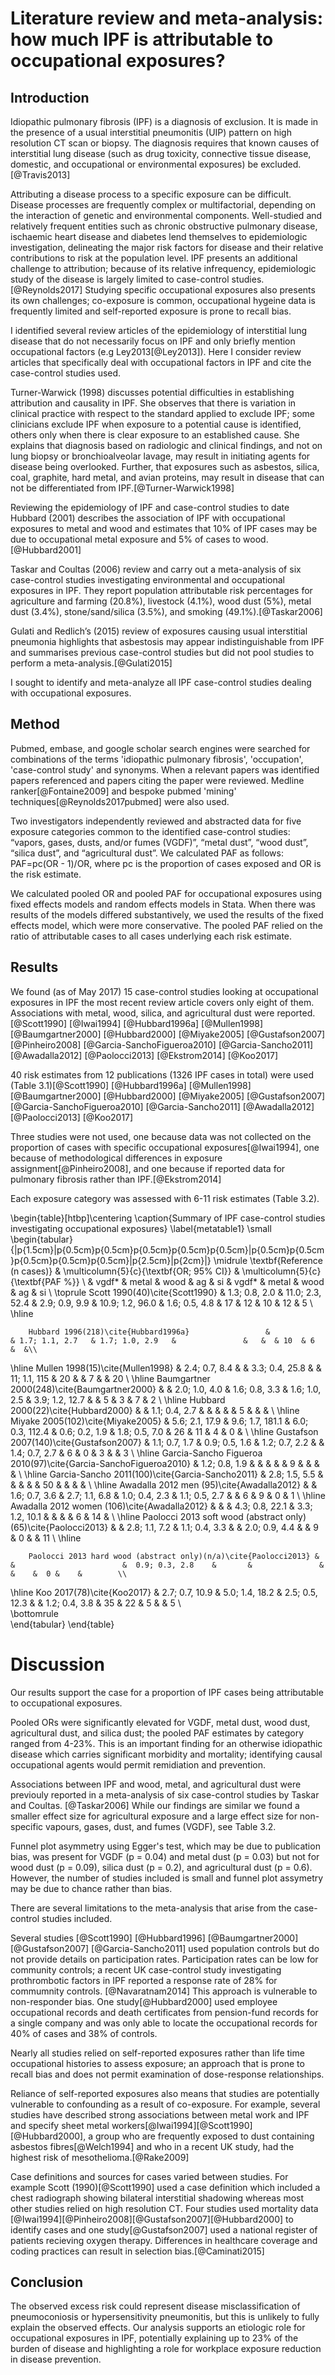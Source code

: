 # Literature review and meta-analysis: how much IPF is attributable to occupational exposures?

<!--
consider 'finishing off' lit search stuff and sticking more detail in here  - ?build a django app?    

consider revisiting meta-analysis using R and reviewing with cosetta

consider adding Kim 2017 and updating analysis
-->

## Introduction

Idiopathic pulmonary fibrosis (IPF) is a diagnosis of exclusion. It is made in the presence of a usual interstitial pneumonitis (UIP) pattern on high resolution CT scan or biopsy. The diagnosis requires that known causes of interstitial lung disease (such as drug toxicity, connective tissue disease, domestic, and occupational or environmental exposures) be excluded.[@Travis2013]

Attributing a disease process to a specific exposure can be difficult. Disease processes are frequently complex or multifactorial, depending on the interaction of genetic and environmental components. Well-studied and relatively frequent entities such as chronic obstructive pulmonary disease, ischaemic heart disease and diabetes lend themselves to epidemiologic investigation, delineating the major risk factors for disease and their relative contributions to
risk at the population level. IPF presents an additional challenge to attribution; because of its relative infrequency, epidemiologic study of the disease is largely limited to case-control studies.[@Reynolds2017] Studying specific occupational exposures also presents its own challenges; co-exposure is common, occupational hygeine data is frequently limited and self-reported exposure is prone to recall bias.

I identified several review articles of the epidemiology of interstitial lung disease that do not necessarily focus on IPF and only briefly mention occupational factors (e.g Ley2013[@Ley2013]). Here I consider review articles that specifically deal with occupational factors in IPF and cite the case-control studies used.

Turner-Warwick (1998) discusses potential difficulties in establishing attribution and causality in IPF. She observes that there is variation in clinical practice with respect to the standard applied to exclude IPF; some clinicians exclude IPF when exposure to a potential cause is identified, others only when there is clear exposure to an established cause. She explains that diagnosis based on radiologic and clinical findings, and not on lung biopsy or bronchioalveolar lavage, may result in initiating agents for disease being overlooked. Further, that exposures such as asbestos, silica, coal,
graphite, hard metal, and avian proteins, may result in disease that can not be differentiated from IPF.[@Turner-Warwick1998]

Reviewing the epidemiology of IPF and case-control studies to date Hubbard (2001) describes the association of IPF with occupational exposures to metal and wood and estimates that 10\% of IPF cases may be due to occupational metal exposure and 5\% of cases to wood.[@Hubbard2001]

Taskar and Coultas (2006) review and carry out a meta-analysis of six case-control studies investigating environmental and occupational exposures in IPF. They report population attributable risk percentages for agriculture and farming (20.8\%), livestock (4.1\%), wood dust (5\%), metal dust (3.4\%), stone/sand/silica (3.5\%), and smoking (49.1\%).[@Taskar2006]

Gulati and Redlich’s (2015) review of exposures causing usual interstitial pneumonia highlights that asbestosis may appear indistinguishable from IPF and summarises previous case-control studies but did not pool studies to perform a meta-analysis.[@Gulati2015]

I sought to identify and meta-analyze all IPF case-control studies dealing with occupational exposures.

## Method

Pubmed, embase, and google scholar search engines were searched for combinations of the terms 'idiopathic pulmonary fibrosis', 'occupation', 'case-control study' and synonyms. When a relevant papers was identified papers referenced and papers citing the paper were reviewed. Medline ranker[@Fontaine2009] and bespoke pubmed 'mining' techniques[@Reynolds2017pubmed] were also used.

Two investigators independently reviewed and abstracted data for five exposure categories
common to the identified case-control studies: “vapors, gases, dusts, and/or fumes (VGDF)”, “metal dust”, “wood dust”, “silica dust”, and “agricultural dust”. We calculated PAF as follows: PAF=pc(OR - 1)/OR, where pc is the proportion of cases exposed and OR is the risk estimate.  

We calculated pooled OR and pooled PAF for occupational exposures using fixed effects models and  random effects models in Stata. When there was  results of the models differed substantively, we used the results of the fixed effects model, which were more conservative. The pooled PAF relied on the ratio of attributable cases to all cases underlying each risk estimate.

## Results 

We found (as of May 2017) 15 case-control studies looking at occupational exposures in IPF the most recent review article covers only eight of them. Associations with metal, wood, silica, and agricultural dust were reported. [@Scott1990] [@Iwai1994] [@Hubbard1996a] [@Mullen1998] [@Baumgartner2000] [@Hubbard2000] [@Miyake2005] [@Gustafson2007] [@Pinheiro2008] [@Garcia-SanchoFigueroa2010] [@Garcia-Sancho2011] [@Awadalla2012] [@Paolocci2013] [@Ekstrom2014] [@Koo2017] 

40 risk estimates from 12 publications (1326 IPF cases in total) were used (Table 3.1)[@Scott1990] [@Hubbard1996a] [@Mullen1998] [@Baumgartner2000] [@Hubbard2000] [@Miyake2005] [@Gustafson2007] [@Garcia-SanchoFigueroa2010] [@Garcia-Sancho2011] [@Awadalla2012] [@Paolocci2013] [@Koo2017] 

Three studies were not used, one because data was not collected on the proportion of cases with specific occupational exposures[@Iwai1994], one because of methodological differences in exposure assignment[@Pinheiro2008], and one because if reported data for pulmonary fibrosis rather than IPF.[@Ekstrom2014] 

Each exposure category was assessed with 6-11 risk estimates (Table 3.2).

\begin{table}[htbp]\centering
\caption{Summary of IPF case-control studies investigating occupational exposures}
\label{metatable1}
\small
    \begin{tabular}{|p{1.5cm}|p{0.5cm}p{0.5cm}p{0.5cm}p{0.5cm}p{0.5cm}|p{0.5cm}p{0.5cm}p{0.5cm}p{0.5cm}p{0.5cm}|p{2.5cm}|p{2cm}|}
\midrule
\textbf{Reference (n cases)} & \multicolumn{5}{c}{\textbf{OR; 95\% CI}} & \multicolumn{5}{c}{\textbf{PAF \%}}  \\
        & vgdf* & metal & wood & ag & si & vgdf* & metal & wood & ag & si  \\
\toprule
        Scott 1990(40)\cite{Scott1990}                   & 1.3; 0.8, 2.0 & 11.0; 2.3, 52.4 & 2.9; 0.9, 9.9 & 10.9; 1.2, 96.0 & 1.6; 0.5, 4.8 & 17 & 12 & 10 & 12 & 5   \\
\hline

        Hubbard 1996(218)\cite{Hubbard1996a}                 &               & 1.7; 1.1, 2.7   & 1.7; 1.0, 2.9   &               &   &  & 10  & 6   &  &\\
\hline
        Mullen 1998(15)\cite{Mullen1998}                   & 2.4; 0.7, 8.4   &               & 3.3; 0.4, 25.8  &  & 11; 1.1, 115             & 20 &    & 7  &    & 20                         \\
\hline
        Baumgartner 2000(248)\cite{Baumgartner2000}             &               & 2.0; 1.0, 4.0   & 1.6; 0.8, 3.3   & 1.6; 1.0, 2.5   & 3.9; 1.2, 12.7 &   & 5  & 3  & 7 & 2                \\
\hline
        Hubbard 2000(22)\cite{Hubbard2000}                  &               & 1.1; 0.4, 2.7   &               &               &    &   & 5   &    &  &     \\
\hline
        Miyake 2005(102)\cite{Miyake2005}                  &  5.6; 2.1, 17.9    & 9.6; 1.7, 181.1 & 6.0; 0.3, 112.4 & 0.6; 0.2, 1.9   & 1.8; 0.5, 7.0           & 26 & 11 & 4  & 0   &                    \\
\hline
        Gustafson 2007(140)\cite{Gustafson2007}               & 1.1; 0.7, 1.7   & 0.9; 0.5, 1.6   & 1.2; 0.7, 2.2   &   & 1.4; 0.7, 2.7           & 6  & 0   & 3  &    & 3                   \\
\hline
        Garcia-Sancho Figueroa 2010(97)\cite{Garcia-SanchoFigueroa2010}   & 1.2; 0.8, 1.9   &               &               &               &   & 9   &    &    & &                  \\
\hline
        Garcia-Sancho 2011(100)\cite{Garcia-Sancho2011}           & 2.8; 1.5, 5.5   &               &               &               &   &  50  &    &    & &                         \\
\hline
        Awadalla 2012 men (95)\cite{Awadalla2012}                &               & 1.6; 0.7, 3.6   & 2.7; 1.1, 6.8    & 1.0; 0.4, 2.3   & 1.1; 0.5, 2.7 &   & 6  & 9  & 0  & 1                         \\
\hline
        Awadalla 2012 women (106)\cite{Awadalla2012}                &               &    & 4.3; 0.8, 22.1    & 3.3; 1.2, 10.1  & &   &   & 6  & 14  &             \\
\hline
        Paolocci 2013 soft wood (abstract only)(65)\cite{Paolocci2013} &               &     2.8; 1.1, 7.2       & 1.1; 0.4, 3.3 &   & 2.0; 0.9, 4.4               &   &  9  & 0  &    & 11 \\
\hline

        Paolocci 2013 hard wood (abstract only)(n/a)\cite{Paolocci2013} &               &                        & 	0.9; 0.3, 2.8	 & 		 &               &   &    &  0 &    &        \\
\hline
        Koo 2017(78)\cite{Koo2017}                      & 2.7; 0.7, 10.9  & 5.0; 1.4, 18.2  & 2.5; 0.5, 12.3  & & 1.2; 0.4, 3.8              & 35 & 22 & 5  &    & 5     \\        
\bottomrule             
\end{tabular}
\end{table}


# Discussion 

Our results support the case for a  proportion of IPF cases being attributable to occupational exposures. 

Pooled ORs were significantly elevated for VGDF, metal dust, wood dust, agricultural dust, and silica dust; the pooled PAF estimates by category ranged from 4-23\%. This is an important finding for an otherwise idiopathic disease which carries significant morbidity and mortality; identifying causal occupational agents would permit remidiation and prevention.  

Associations between IPF and wood, metal, and agricultural dust were previouly reported in a meta-analysis of six case-control studies by Taskar and Coultas. [@Taskar2006] While our findings are similar we found a smaller effect size for agricultural exposure and a large effect size for non-specific vapours, gases, dust, and fumes (VGDF), see Table 3.2.  

Funnel plot asymmetry using Egger's test, which may be due to publication bias, was present for VGDF (p = 0.04) and metal dust (p = 0.03) but not for wood dust (p = 0.09), silica dust (p = 0.2), and agricultural dust (p = 0.6). However, the number of studies included is small and funnel plot assymetry may be due to chance rather than bias.

There are several limitations to the meta-analysis that arise from the case-control studies included. 

Several studies [@Scott1990] [@Hubbard1996] [@Baumgartner2000] [@Gustafson2007] [@Garcia-Sancho2011] used population controls but do not provide details on participation rates. Participation rates can be low for community controls; a recent UK case-control study investigating prothrombotic factors in IPF reported a response rate of 28\% for commumnity controls. [@Navaratnam2014] This approach is vulnerable to non-responder bias. One study[@Hubbard2000] used
employee occupational records and death certificates from pension-fund records for a single company and was only able to locate the occupational records for 40\% of cases and 38\% of controls.  

Nearly all studies relied on self-reported exposures rather than life time occupational histories to assess exposure; an approach that is prone to recall bias and does not permit examination of dose-response relationships.

Reliance of self-reported exposures also means that studies are potentially vulnerable to confounding as a result of co-exposure. For example, several studies have described strong associations between metal work and IPF and specify sheet metal workers[@Iwai1994][@Scott1990][@Hubbard2000], a group who are frequently exposed to dust containing asbestos fibres[@Welch1994] and who in a recent UK study, had the highest risk of mesothelioma.[@Rake2009]

Case definitions and sources for cases varied between studies. For example Scott (1990)[@Scott1990] used a case definition which included a chest radiograph showing bilateral interstitial shadowing whereas most other studies relied on high resolution CT. Four studies used mortality data [@Iwai1994][@Pinheiro2008][@Gustafson2007][@Hubbard2000] to identify cases and one study[@Gustafson2007] used a national register of patients recieving oxygen therapy. Differences in
healthcare coverage and coding practices can result in selection bias.[@Caminati2015] 


## Conclusion

The observed excess risk could represent disease misclassification of pneumoconiosis or hypersensitivity pneumonitis, but this is unlikely to fully explain the observed effects. Our analysis supports an etiologic role for occupational exposures in IPF, potentially explaining up to 23\% of the burden of disease and highlighting a role for workplace exposure reduction in disease prevention.
